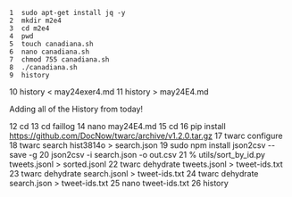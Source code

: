     1  sudo apt-get install jq -y
    2  mkdir m2e4
    3  cd m2e4
    4  pwd
    5  touch canadiana.sh
    6  nano canadiana.sh
    7  chmod 755 canadiana.sh
    8  ./canadiana.sh
    9  history
   10  history < may24exer4.md
   11  history > may24E4.md

Adding all of the History from today!

   
   12  cd
   13  cd faillog
   14  nano may24E4.md
   15  cd
   16  pip install https://github.com/DocNow/twarc/archive/v1.2.0.tar.gz
   17  twarc configure
   18  twarc search hist3814o > search.json
   19  sudo npm install json2csv --save -g
   20  json2csv -i search.json -o out.csv
   21  % utils/sort_by_id.py tweets.jsonl > sorted.jsonl
   22  twarc dehydrate tweets.jsonl > tweet-ids.txt
   23  twarc dehydrate search.jsonl > tweet-ids.txt
   24  twarc dehydrate search.json > tweet-ids.txt
   25  nano tweet-ids.txt
   26  history
